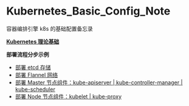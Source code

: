 # Kubernetes_Basic_Config_Note
容器编排引擎 k8s 的基础配置备忘录 

__[Kubernetes 理论基础](https://github.com/lcePolarBear/Kubernetes_Basic_Config_Note/blob/master/k8s%20理论基础.md)__

__部署流程分步示例__
- [部署 etcd 存储](https://github.com/lcePolarBear/Kubernetes_Basic_Config_Note/blob/master/部署过程/部署%20etcd%20群集.md)
- [部署 Flannel 网络](https://github.com/lcePolarBear/Kubernetes_Basic_Config_Note/blob/master/部署过程/部署%20Flannel%20网络.md)
- [部署 Master 节点组件：kube-apiserver | kube-controller-manager | kube-scheduler](https://github.com/lcePolarBear/Kubernetes_Basic_Config_Note/blob/master/部署过程/部署%20Master%20节点组件.md)
- [部署 Node 节点组件：kubelet | kube-proxy](https://github.com/lcePolarBear/Kubernetes_Basic_Config_Note/blob/master/部署过程/部署%20Node%20节点组件.md)